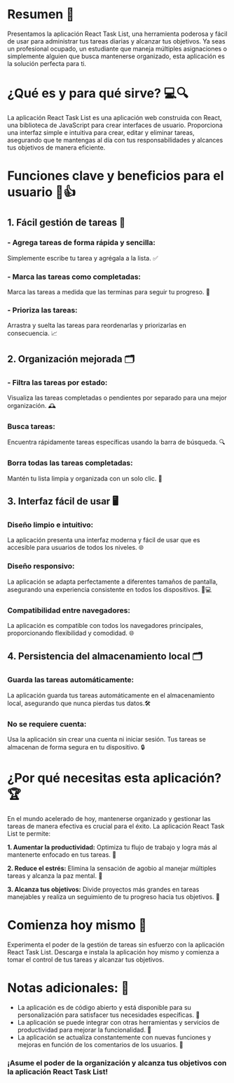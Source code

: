 # Resumen 🎯
Presentamos la aplicación React Task List, una herramienta poderosa y fácil de usar para administrar tus tareas diarias y alcanzar tus objetivos. Ya seas un profesional ocupado, un estudiante que maneja múltiples asignaciones o simplemente alguien que busca mantenerse organizado, esta aplicación es la solución perfecta para ti.

# ¿Qué es y para qué sirve? 💻🔍
La aplicación React Task List es una aplicación web construida con React, una biblioteca de JavaScript para crear interfaces de usuario. Proporciona una interfaz simple e intuitiva para crear, editar y eliminar tareas, asegurando que te mantengas al día con tus responsabilidades y alcances tus objetivos de manera eficiente.

# Funciones clave y beneficios para el usuario 📝👍
## 1. Fácil gestión de tareas 🔄

### - Agrega tareas de forma rápida y sencilla: 
Simplemente escribe tu tarea y agrégala a la lista. ✅
### - Marca las tareas como completadas: 
Marca las tareas a medida que las terminas para seguir tu progreso. 🎉
### - Prioriza las tareas: 
Arrastra y suelta las tareas para reordenarlas y priorizarlas en consecuencia. 📈

## 2. Organización mejorada 🗂️

### - Filtra las tareas por estado: 
Visualiza las tareas completadas o pendientes por separado para una mejor organización. 🕰️
### Busca tareas: 
Encuentra rápidamente tareas específicas usando la barra de búsqueda. 🔍
### Borra todas las tareas completadas: 
Mantén tu lista limpia y organizada con un solo clic. 🧹


## 3. Interfaz fácil de usar 🖥️

### Diseño limpio e intuitivo: 
La aplicación presenta una interfaz moderna y fácil de usar que es accesible para usuarios de todos los niveles. 🌐
### Diseño responsivo: 
La aplicación se adapta perfectamente a diferentes tamaños de pantalla, asegurando una experiencia consistente en todos los dispositivos. 📱💻
### Compatibilidad entre navegadores: 
La aplicación es compatible con todos los navegadores principales, proporcionando flexibilidad y comodidad. 🌐


## 4. Persistencia del almacenamiento local 🗂️

### Guarda las tareas automáticamente: 
La aplicación guarda tus tareas automáticamente en el almacenamiento local, asegurando que nunca pierdas tus datos.🛠 ️
### No se requiere cuenta: 
Usa la aplicación sin crear una cuenta ni iniciar sesión. Tus tareas se almacenan de forma segura en tu dispositivo. 🔒


# ¿Por qué necesitas esta aplicación? 🏆
En el mundo acelerado de hoy, mantenerse organizado y gestionar las tareas de manera efectiva es crucial para el éxito. La aplicación React Task List te permite:

**1. Aumentar la productividad:** Optimiza tu flujo de trabajo y logra más al mantenerte enfocado en tus tareas. 🚀

**2. Reduce el estrés:** Elimina la sensación de agobio al manejar múltiples tareas y alcanza la paz mental. 🌈

**3. Alcanza tus objetivos:** Divide proyectos más grandes en tareas manejables y realiza un seguimiento de tu progreso hacia tus objetivos. 🎯

# Comienza hoy mismo 🚀
Experimenta el poder de la gestión de tareas sin esfuerzo con la aplicación React Task List. Descarga e instala la aplicación hoy mismo y comienza a tomar el control de tus tareas y alcanzar tus objetivos.


# Notas adicionales: 📝

* La aplicación es de código abierto y está disponible para su personalización para satisfacer tus necesidades específicas. 🌟
* La aplicación se puede integrar con otras herramientas y servicios de productividad para mejorar la funcionalidad. 🤝
* La aplicación se actualiza constantemente con nuevas funciones y mejoras en función de los comentarios de los usuarios. 🔄

### ¡Asume el poder de la organización y alcanza tus objetivos con la aplicación React Task List!